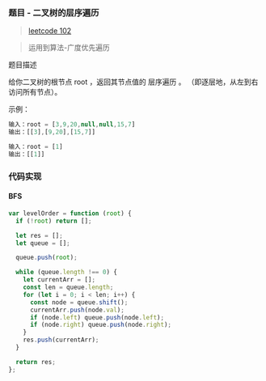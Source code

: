 ### 题目 - 二叉树的层序遍历

> [leetcode 102](https://leetcode-cn.com/problems/binary-tree-level-order-traversal/)

> 运用到算法-广度优先遍历

题目描述

给你二叉树的根节点 root ，返回其节点值的 层序遍历 。 （即逐层地，从左到右访问所有节点）。

示例：

```js
输入：root = [3,9,20,null,null,15,7]
输出：[[3],[9,20],[15,7]]

输入：root = [1]
输出：[[1]]

```

### 代码实现

#### BFS

```js
var levelOrder = function (root) {
  if (!root) return [];

  let res = [];
  let queue = [];

  queue.push(root);

  while (queue.length !== 0) {
    let currentArr = [];
    const len = queue.length;
    for (let i = 0; i < len; i++) {
      const node = queue.shift();
      currentArr.push(node.val);
      if (node.left) queue.push(node.left);
      if (node.right) queue.push(node.right);
    }
    res.push(currentArr);
  }

  return res;
};
```
